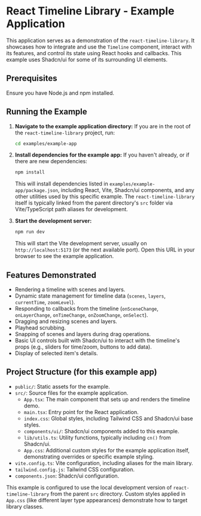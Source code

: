 # React Timeline Library - Example Application

This application serves as a demonstration of the `react-timeline-library`.
It showcases how to integrate and use the `Timeline` component, interact with its features,
and control its state using React hooks and callbacks. This example uses Shadcn/ui for
some of its surrounding UI elements.

## Prerequisites

Ensure you have Node.js and npm installed.

## Running the Example

1.  **Navigate to the example application directory:**
    If you are in the root of the `react-timeline-library` project, run:
    ```bash
    cd examples/example-app
    ```

2.  **Install dependencies for the example app:**
    If you haven't already, or if there are new dependencies:
    ```bash
    npm install
    ```
    This will install dependencies listed in `examples/example-app/package.json`, including React, Vite, Shadcn/ui components, and any other utilities used by this specific example. The `react-timeline-library` itself is typically linked from the parent directory's `src` folder via Vite/TypeScript path aliases for development.

3.  **Start the development server:**
    ```bash
    npm run dev
    ```
    This will start the Vite development server, usually on `http://localhost:5173` (or the next available port). Open this URL in your browser to see the example application.

## Features Demonstrated

*   Rendering a timeline with scenes and layers.
*   Dynamic state management for timeline data (`scenes`, `layers`, `currentTime`, `zoomLevel`).
*   Responding to callbacks from the timeline (`onSceneChange`, `onLayerChange`, `onTimeChange`, `onZoomChange`, `onSelect`).
*   Dragging and resizing scenes and layers.
*   Playhead scrubbing.
*   Snapping of scenes and layers during drag operations.
*   Basic UI controls built with Shadcn/ui to interact with the timeline's props (e.g., sliders for time/zoom, buttons to add data).
*   Display of selected item's details.

## Project Structure (for this example app)

*   `public/`: Static assets for the example.
*   `src/`: Source files for the example application.
    *   `App.tsx`: The main component that sets up and renders the timeline demo.
    *   `main.tsx`: Entry point for the React application.
    *   `index.css`: Global styles, including Tailwind CSS and Shadcn/ui base styles.
    *   `components/ui/`: Shadcn/ui components added to this example.
    *   `lib/utils.ts`: Utility functions, typically including `cn()` from Shadcn/ui.
    *   `App.css`: Additional custom styles for the example application itself, demonstrating overrides or specific example styling.
*   `vite.config.ts`: Vite configuration, including aliases for the main library.
*   `tailwind.config.js`: Tailwind CSS configuration.
*   `components.json`: Shadcn/ui configuration.

This example is configured to use the local development version of `react-timeline-library` from the parent `src` directory. Custom styles applied in `App.css` (like different layer type appearances) demonstrate how to target library classes.
